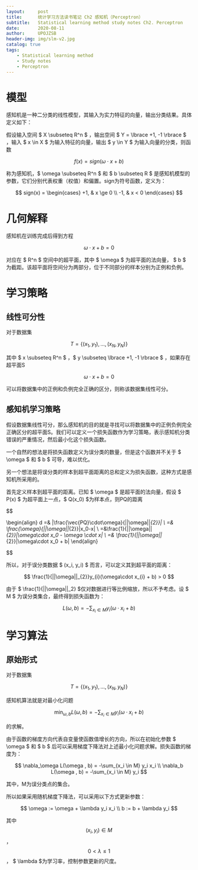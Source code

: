 ```yaml
---
layout:     post
title:      统计学习方法读书笔记 Ch2 感知机（Perceptron）
subtitle:   Statistical learning method study notes Ch2. Perceptron
date:       2020-08-11
author:     UPOJZSB
header-img: img/slm-v2.jpg
catalog: true
tags:
    - Statistical learning method
    - Study notes
    - Perceptron
---
```


# 模型

感知机是一种二分类的线性模型，其输入为实力特征的向量，输出分类结果。具体定义如下：

假设输入空间 $ X \subseteq R^n $ ，输出空间 $ Y = \lbrace +1, -1 \rbrace $ ，输入 $ x \in X $ 为输入特征的向量，输出 $ y \in Y $ 为输入向量的分类，则函数

$$
f(x)=sign( \omega \cdot x+b)
$$

称为感知机，$ \omega \subseteq R^n $ 和 $ b \subseteq R $ 是感知机模型的参数，它们分别代表权重（权值）和偏置。sign为符号函数，定义为：

$$
sign(x) =
\begin{cases}
+1, & x \ge 0 \\
-1, & x < 0
\end{cases}
$$

# 几何解释

感知机在训练完成后得到方程

$$
\omega\cdot x +b = 0
$$

对应在 $ R^n $ 空间中的超平面，其中 $ \omega $ 为超平面的法向量， $ b $ 为截距。该超平面将空间分为两部分，位于不同部分的样本分别为正例和负例。

# 学习策略

## 线性可分性

对于数据集

$$
T=\lbrace (x_1, y_1), ..., (x_N, y_N) \rbrace
$$

其中 $ x \subseteq R^n $ ，$ y \subseteq \lbrace +1, -1 \rbrace $ ，如果存在超平面S

$$
\omega\cdot x + b = 0
$$

可以将数据集中的正例和负例完全正确的区分，则称该数据集线性可分。

## 感知机学习策略

假设数据集线性可分，那么感知机的目的就是寻找可以将数据集中的正例负例完全正确区分的超平面S。我们可以定义一个损失函数作为学习策略，表示感知机分类错误的严重情况，然后最小化这个损失函数。

一个自然的想法是将损失函数定义为误分类的数量，但是这个函数并不关于 $ \omega $ 和 $ b $ 可导，难以优化。

另一个想法是将误分类的样本到超平面距离的总和定义为损失函数，这种方式是感知机所采用的。

首先定义样本到超平面的距离。已知 $ \omega $ 是超平面的法向量，假设 $ P(x) $ 为超平面上一点，$ Q(x_0) $为样本点，则PQ的距离

$$

\begin{align}
d =& |\frac{\vec{PQ}\cdot\omega}{||\omega||_{2}}| \\
=& \frac{\omega}{||\omega||_{2}}|x_0-x| \\
=&\frac{1}{||\omega||_{2}}|\omega\cdot x_0 - \omega \cdot x| \\
=& \frac{1}{||\omega||_{2}}|\omega\cdot x_0 + b|
\end{align}

$$

所以，对于误分类数据 $ (x_i, y_i) $ 而言，可以定义其到超平面的距离：

$$
\frac{1}{||\omega||_{2}}y_{i}(\omega\cdot x_{i} + b) > 0
$$

由于 $ \frac{1}{\|\|\omega\|\|_2} $仅对数据进行等比例缩放，所以不予考虑。设 $ M $ 为误分类集合，最终得到损失函数为：

$$
L(\omega, b) = -\sum_{x_i\in M}y_i(\omega\cdot x_i + b)
$$

# 学习算法

## 原始形式

对于数据集

$$
T=\lbrace (x_1, y_1), ..., (x_N, y_N) \rbrace
$$

感知机算法就是对最小化问题

$$
\min_{\omega, b} L(\omega, b) = -\sum_{x_i\in M}y_i(\omega\cdot x_i + b)
$$

的求解。

由于函数的梯度方向代表自变量使函数值增长的方向，所以在初始化参数 $ \omega $ 和 $ b $ 后可以采用梯度下降法对上述最小化问题求解。损失函数的梯度为：

$$
\nabla_\omega L(\omega , b) = -\sum_{x_i \in M} y_i x_i \\
\nabla_b L(\omega , b) = -\sum_{x_i \in M} y_i
$$

其中，M为误分类点的集合。

所以如果采用随机梯度下降法，可以采用以下方式更新参数：

$$
\omega := \omega + \lambda y_i x_i \\
b := b + \lambda y_i
$$

其中 $$ (x_i, y_i) \in M $$ ，$$ 0 \lt \lambda \le 1 $$ ， $ \lambda $为学习率，控制参数更新的尺度。
